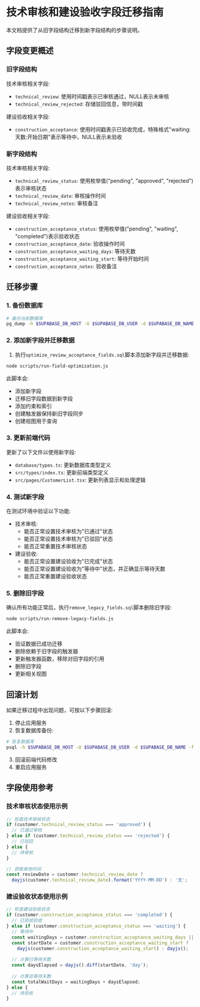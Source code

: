 # 技术审核和建设验收字段迁移指南

本文档提供了从旧字段结构迁移到新字段结构的步骤说明。

## 字段变更概述

### 旧字段结构

技术审核相关字段:
- `technical_review`: 使用时间戳表示已审核通过，NULL表示未审核
- `technical_review_rejected`: 存储驳回信息，带时间戳

建设验收相关字段:
- `construction_acceptance`: 使用时间戳表示已验收完成，特殊格式"waiting:天数:开始日期"表示等待中，NULL表示未验收

### 新字段结构

技术审核相关字段:
- `technical_review_status`: 使用枚举值("pending", "approved", "rejected")表示审核状态
- `technical_review_date`: 审核操作时间
- `technical_review_notes`: 审核备注

建设验收相关字段:
- `construction_acceptance_status`: 使用枚举值("pending", "waiting", "completed")表示验收状态
- `construction_acceptance_date`: 验收操作时间
- `construction_acceptance_waiting_days`: 等待天数
- `construction_acceptance_waiting_start`: 等待开始时间
- `construction_acceptance_notes`: 验收备注

## 迁移步骤

### 1. 备份数据库

```bash
# 备份当前数据库
pg_dump -h $SUPABASE_DB_HOST -U $SUPABASE_DB_USER -d $SUPABASE_DB_NAME -f backup_before_migration.sql
```

### 2. 添加新字段并迁移数据

1. 执行`optimize_review_acceptance_fields.sql`脚本添加新字段并迁移数据:

```bash
node scripts/run-field-optimization.js
```

此脚本会:
- 添加新字段
- 迁移旧字段数据到新字段
- 添加约束和索引
- 创建触发器保持新旧字段同步
- 创建视图用于查询

### 3. 更新前端代码

更新了以下文件以使用新字段:
- `database/types.ts`: 更新数据库类型定义
- `src/types/index.ts`: 更新前端类型定义
- `src/pages/CustomerList.tsx`: 更新列表显示和处理逻辑

### 4. 测试新字段

在测试环境中验证以下功能:
- 技术审核:
  - 能否正常设置技术审核为"已通过"状态
  - 能否正常设置技术审核为"已驳回"状态
  - 能否正常重置技术审核状态
- 建设验收:
  - 能否正常设置建设验收为"已完成"状态
  - 能否正常设置建设验收为"等待中"状态，并正确显示等待天数
  - 能否正常重置建设验收状态

### 5. 删除旧字段

确认所有功能正常后，执行`remove_legacy_fields.sql`脚本删除旧字段:

```bash
node scripts/run-remove-legacy-fields.js
```

此脚本会:
- 验证数据已成功迁移
- 删除依赖于旧字段的触发器
- 更新触发器函数，移除对旧字段的引用
- 删除旧字段
- 更新相关视图

## 回滚计划

如果迁移过程中出现问题，可按以下步骤回滚:

1. 停止应用服务
2. 恢复数据库备份:

```bash
# 恢复数据库
psql -h $SUPABASE_DB_HOST -U $SUPABASE_DB_USER -d $SUPABASE_DB_NAME -f backup_before_migration.sql
```

3. 回滚前端代码修改
4. 重启应用服务

## 字段使用参考

### 技术审核状态使用示例

```typescript
// 检查技术审核状态
if (customer.technical_review_status === 'approved') {
  // 已通过审核
} else if (customer.technical_review_status === 'rejected') {
  // 已驳回
} else {
  // 待审核
}

// 获取审核时间
const reviewDate = customer.technical_review_date ? 
  dayjs(customer.technical_review_date).format('YYYY-MM-DD') : '无';
```

### 建设验收状态使用示例

```typescript
// 检查建设验收状态
if (customer.construction_acceptance_status === 'completed') {
  // 已完成验收
} else if (customer.construction_acceptance_status === 'waiting') {
  // 等待中
  const waitingDays = customer.construction_acceptance_waiting_days || 0;
  const startDate = customer.construction_acceptance_waiting_start ?
    dayjs(customer.construction_acceptance_waiting_start) : dayjs();
  
  // 计算已等待天数
  const daysElapsed = dayjs().diff(startDate, 'day');
  
  // 计算总等待天数
  const totalWaitDays = waitingDays + daysElapsed;
} else {
  // 待验收
}
``` 